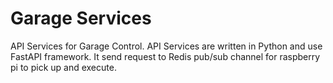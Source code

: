 # Garage Services
API Services for Garage Control. API Services are written in Python and use FastAPI framework. It send request to Redis
pub/sub channel for raspberry pi to pick up and execute. 


